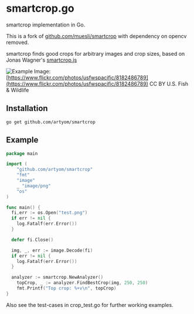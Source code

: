 smartcrop.go
============

smartcrop implementation in Go.

This is a fork of [github.com/muesli/smartcrop](https://github.com/muesli/smartcrop) with dependency on opencv removed.

smartcrop finds good crops for arbitrary images and crop sizes, based on Jonas Wagner's [smartcrop.js](https://github.com/jwagner/smartcrop.js)

![Example](./gopher_example.jpg)
Image: [https://www.flickr.com/photos/usfwspacific/8182486789](https://www.flickr.com/photos/usfwspacific/8182486789) CC BY U.S. Fish & Wildlife

## Installation

    go get github.com/artyom/smartcrop

## Example
```go
package main

import (
	"github.com/artyom/smartcrop"
	"fmt"
	"image"
	_ "image/png"
	"os"
)

func main() {
  fi,err := os.Open("test.png")
  if err != nil {
    log.Fatalf(err.Error())
  }

  defer fi.Close()

  img, _, err := image.Decode(fi)
  if err != nil {
    log.Fatalf(err.Error())
  }

  analyzer := smartcrop.NewAnalyzer()
	topCrop, _ := analyzer.FindBestCrop(img, 250, 250)
	fmt.Printf("Top crop: %+v\n", topCrop)
}
```

Also see the test-cases in crop_test.go for further working examples.
